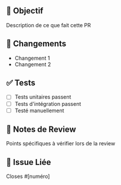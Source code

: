 ## 🎯 Objectif
Description de ce que fait cette PR

## 🔄 Changements
- Changement 1
- Changement 2

## ✅ Tests
- [ ] Tests unitaires passent
- [ ] Tests d'intégration passent
- [ ] Testé manuellement

## 📝 Notes de Review
Points spécifiques à vérifier lors de la review

## 🔗 Issue Liée
Closes #[numéro]